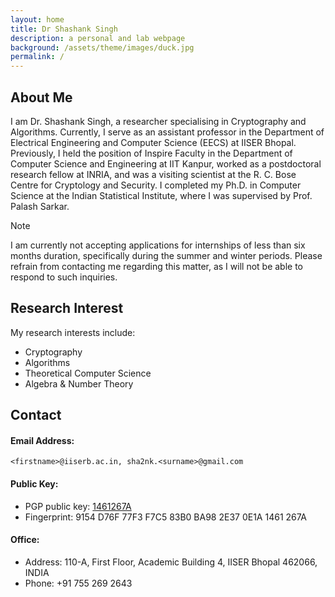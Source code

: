 ```yaml
---
layout: home
title: Dr Shashank Singh
description: a personal and lab webpage
background: /assets/theme/images/duck.jpg
permalink: /
---
```


## About Me

I am Dr. Shashank Singh, a researcher specialising in Cryptography and Algorithms. Currently, I serve as an assistant professor in the Department of Electrical Engineering and Computer Science (EECS) at IISER Bhopal. Previously, I held the position of Inspire Faculty in the Department of Computer Science and Engineering at IIT Kanpur, worked as a postdoctoral research fellow at INRIA, and was a visiting scientist at the R. C. Bose Centre for Cryptology and Security. I completed my Ph.D. in Computer Science at the Indian Statistical Institute, where I was supervised by Prof. Palash Sarkar.

> [!NOTE]
> I am currently not accepting applications for internships of less than six months duration, specifically during the summer and winter periods. Please refrain from contacting me regarding this matter, as I will not be able to respond to such inquiries.


<script>
Swal.fire({
  icon: "warning",
  animation: true,
  theme: "light",//"dark",
  text: "I am currently not accepting applications for internships of less than six months duration, specifically during the summer and winter periods. Please refrain from contacting me regarding this matter, as I will not be able to respond to such inquiries",
  showConfirmButton: true,
  timer: 3000
});
</script>
## Research Interest

My research interests include:
  + Cryptography
  + Algorithms
  + Theoretical Computer Science
  + Algebra & Number Theory 

## Contact

#### Email Address: 
  ```
  <firstname>@iiserb.ac.in, sha2nk.<surname>@gmail.com
  ```

#### Public Key:

  - PGP public key: [1461267A](https://keyserver.ubuntu.com/pks/lookup?search=sha2nk.singh%40gmail.com&fingerprint=on&op=index) 
  - Fingerprint: 9154 D76F 77F3 F7C5 83B0  BA98 2E37 0E1A 1461 267A

#### Office: 

  - Address: 110-A, First Floor, Academic Building 4, IISER Bhopal 462066, INDIA
  - Phone: +91 755 269 2643

<!---
[Petridish](https://github.com/peterdesmet/petridish) is a Jekyll theme for research project websites. Or your personal blog or lab website. 👩‍🔬 It's mobile-friendly (thanks to [Bootstrap 5](https://getbootstrap.com/docs/5.3/)), free, easy to customize, and designed to work well with [GitHub Pages](https://pages.github.com/).

## Installation

See the demo website for instructions:

- [Installation]({{ '/docs/installation/' | relative_url }})
- [Configuration]({{ '/docs/configuration/' | relative_url }})
- [Markdown]({{ '/docs/markdown/' | relative_url }})

-->
